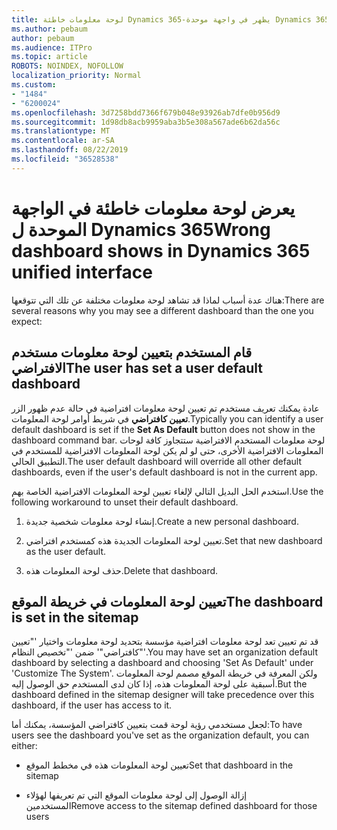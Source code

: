 ```yaml
---
title: لوحة معلومات خاطئة Dynamics 365-يظهر في واجهة موحدة Dynamics 365
ms.author: pebaum
author: pebaum
ms.audience: ITPro
ms.topic: article
ROBOTS: NOINDEX, NOFOLLOW
localization_priority: Normal
ms.custom:
- "1484"
- "6200024"
ms.openlocfilehash: 3d7258bdd7366f679b048e93926ab7dfe0b956d9
ms.sourcegitcommit: 1d98db8acb9959aba3b5e308a567ade6b62da56c
ms.translationtype: MT
ms.contentlocale: ar-SA
ms.lasthandoff: 08/22/2019
ms.locfileid: "36528538"
---
```

# <a name="wrong-dashboard-shows-in-dynamics-365-unified-interface"></a><span data-ttu-id="c5f69-102">يعرض لوحة معلومات خاطئة في الواجهة الموحدة ل Dynamics 365</span><span class="sxs-lookup"><span data-stu-id="c5f69-102">Wrong dashboard shows in Dynamics 365 unified interface</span></span>

<span data-ttu-id="c5f69-103">هناك عدة أسباب لماذا قد تشاهد لوحة معلومات مختلفة عن تلك التي تتوقعها:</span><span class="sxs-lookup"><span data-stu-id="c5f69-103">There are several reasons why you may see a different dashboard than the one you expect:</span></span>

## <a name="the-user-has-set-a-user-default-dashboard"></a><span data-ttu-id="c5f69-104">قام المستخدم بتعيين لوحة معلومات مستخدم الافتراضي</span><span class="sxs-lookup"><span data-stu-id="c5f69-104">The user has set a user default dashboard</span></span> 

<span data-ttu-id="c5f69-105">عادة يمكنك تعريف مستخدم تم تعيين لوحة معلومات افتراضية في حالة عدم ظهور الزر **تعيين كافتراضي** في شريط أوامر لوحة المعلومات.</span><span class="sxs-lookup"><span data-stu-id="c5f69-105">Typically you can identify a user default dashboard is set if the **Set As Default** button does not show in the dashboard command bar.</span></span> <span data-ttu-id="c5f69-106">لوحة معلومات المستخدم الافتراضية ستتجاوز كافة لوحات المعلومات الافتراضية الأخرى، حتى لو لم يكن لوحة المعلومات الافتراضية للمستخدم في التطبيق الحالي.</span><span class="sxs-lookup"><span data-stu-id="c5f69-106">The user default dashboard will override all other default dashboards, even if the user's default dashboard is not in the current app.</span></span>

<span data-ttu-id="c5f69-107">استخدم الحل البديل التالي لإلغاء تعيين لوحة المعلومات الافتراضية الخاصة بهم.</span><span class="sxs-lookup"><span data-stu-id="c5f69-107">Use the following workaround to unset their default dashboard.</span></span>

1. <span data-ttu-id="c5f69-108">إنشاء لوحة معلومات شخصية جديدة.</span><span class="sxs-lookup"><span data-stu-id="c5f69-108">Create a new personal dashboard.</span></span>

2. <span data-ttu-id="c5f69-109">تعيين لوحة المعلومات الجديدة هذه كمستخدم افتراضي.</span><span class="sxs-lookup"><span data-stu-id="c5f69-109">Set that new dashboard as the user default.</span></span>

3. <span data-ttu-id="c5f69-110">حذف لوحة المعلومات هذه.</span><span class="sxs-lookup"><span data-stu-id="c5f69-110">Delete that dashboard.</span></span>

## <a name="the-dashboard-is-set-in-the-sitemap"></a><span data-ttu-id="c5f69-111">تعيين لوحة المعلومات في خريطة الموقع</span><span class="sxs-lookup"><span data-stu-id="c5f69-111">The dashboard is set in the sitemap</span></span>

<span data-ttu-id="c5f69-112">قد تم تعيين تعد لوحة معلومات افتراضية مؤسسة بتحديد لوحة معلومات واختيار '"تعيين كافتراضي"' ضمن '"تخصيص النظام"'.</span><span class="sxs-lookup"><span data-stu-id="c5f69-112">You may have set an organization default dashboard by selecting a dashboard and choosing 'Set As Default' under 'Customize The System'.</span></span> <span data-ttu-id="c5f69-113">ولكن المعرفة في خريطة الموقع مصمم لوحة المعلومات أسبقية على لوحة المعلومات هذه، إذا كان لدى المستخدم حق الوصول إليه.</span><span class="sxs-lookup"><span data-stu-id="c5f69-113">But the dashboard defined in the sitemap designer will take precedence over this dashboard, if the user has access to it.</span></span>

<span data-ttu-id="c5f69-114">لجعل مستخدمي رؤية لوحة قمت بتعيين كافتراضي المؤسسة، يمكنك أما:</span><span class="sxs-lookup"><span data-stu-id="c5f69-114">To have users see the dashboard you've set as the organization default, you can either:</span></span>

* <span data-ttu-id="c5f69-115">تعيين لوحة المعلومات هذه في مخطط الموقع</span><span class="sxs-lookup"><span data-stu-id="c5f69-115">Set that dashboard in the sitemap</span></span>

* <span data-ttu-id="c5f69-116">إزالة الوصول إلى لوحة معلومات الموقع التي تم تعريفها لهؤلاء المستخدمين</span><span class="sxs-lookup"><span data-stu-id="c5f69-116">Remove access to the sitemap defined dashboard for those users</span></span>
